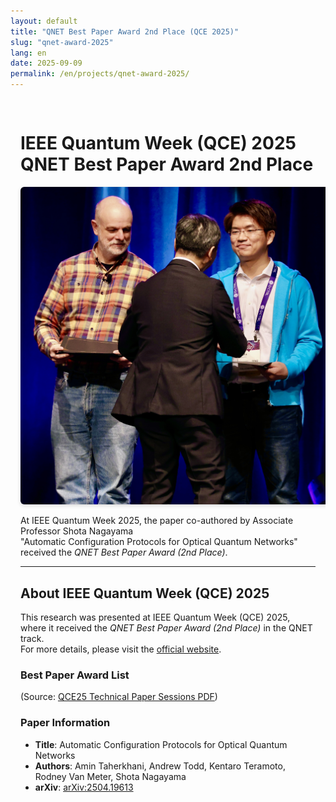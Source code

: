 ```yaml
---
layout: default
title: "QNET Best Paper Award 2nd Place (QCE 2025)"
slug: "qnet-award-2025"
lang: en
date: 2025-09-09
permalink: /en/projects/qnet-award-2025/
---
```


<div class="news-article" markdown="1" style="padding:1rem; margin:0 auto; max-width:100%; width:100%; box-sizing:border-box; overflow-x:hidden; word-wrap:break-word; overflow-wrap:anywhere; word-break:break-word; white-space:normal;">

# IEEE Quantum Week (QCE) 2025 QNET Best Paper Award 2nd Place

<p align="center">
  <img src="/assets/img/news/award-2ndplace.jpg" alt="Award Photo" style="max-width: 500px; height: auto; border-radius: 6px; box-shadow: 0 2px 6px rgba(0,0,0,.15);" />
</p>

At IEEE Quantum Week 2025, the paper co-authored by Associate Professor Shota Nagayama  
"Automatic Configuration Protocols for Optical Quantum Networks"
received the *QNET Best Paper Award (2nd Place)*.

---

## About IEEE Quantum Week (QCE) 2025

This research was presented at IEEE Quantum Week (QCE) 2025,  
where it received the *QNET Best Paper Award (2nd Place)* in the QNET track.  
For more details, please visit the [official website](https://qce.quantum.ieee.org/2025/).

### Best Paper Award List
(Source: [QCE25 Technical Paper Sessions PDF](https://qce.quantum.ieee.org/2025/wp-content/uploads/sites/12/2025/09/QCE25-Technical-Paper-Sessions.pdf))

### Paper Information
- **Title**: Automatic Configuration Protocols for Optical Quantum Networks  
- **Authors**: Amin Taherkhani, Andrew Todd, Kentaro Teramoto, Rodney Van Meter, Shota Nagayama  
- **arXiv**: [arXiv:2504.19613](https://arxiv.org/abs/2504.19613)

</div>